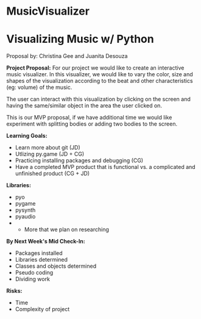 # MusicVisualizer
Visualizing Music w/ Python
==============
Proposal by: Christina Gee and Juanita Desouza

**Project Proposal:**
For our project we would like to create an interactive music visualizer.
In this visualizer, we would like to vary the color, size and shapes of the visualization
according to the beat and other characteristics (eg: volume) of the music.

The user can interact with this visualization by clicking on the screen and
having the same/similar object in the area the user clicked on.

This is our MVP proposal, if we have additional time we would like experiment with
splitting bodies or adding two bodies to the screen.

**Learning Goals:**
- Learn more about git (JD)
- Utlizing py.game (JD + CG)
- Practicing installing packages and debugging (CG)
- Have a completed MVP product that is functional vs. a complicated and unfinished product (CG + JD)

**Libraries:**
- pyo
- pygame
- pysynth
- pyaudio
- + More that we plan on researching

**By Next Week's Mid Check-In:**
- Packages installed
- Libraries determined
- Classes and objects determined
- Pseudo coding
- Dividing work

**Risks:**
- Time
- Complexity of project 
